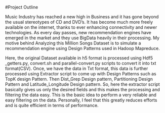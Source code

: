 #Project Outline

Music Industry has reached a new high in Business and it has gone beyond the usual stereotypes of CD and DVD’s. It has become much more freely available on the internet, thanks to ever enhancing connectivity and newer technologies. 
As every day passes, new recommendation engines have emerged in the market and they use BigData heavily in their processing. My motive behind Analyzing this Million Songs Dataset is to simulate a recommendation engine using Design Patterns used in Hadoop Mapreduce.


Here, the original Dataset available in h5 format is processed using Hdf5 _getters.py, convert.sh and parallel-convert.py scripts to convert it into txt format(CSV). Once, we have the data in Txt format, this data is further processed using Extractor script to come up with Design Patterns such as TopK design Pattern. Then Dist_Grep Design pattern, Partitioning Design Pattern and Latitude_Longitude Design pattern. So, here the extractor script basically gives us only the desired fields and this makes the processing and filtering the data easy. 
This is the basic idea to perform a very reliable and easy filtering on the data. Personally, I feel that this greatly reduces efforts and is quite efficient in terms of performance.

